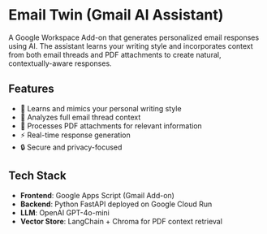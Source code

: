 # Email Twin (Gmail AI Assistant)

A Google Workspace Add-on that generates personalized email responses using AI. The assistant learns your writing style and incorporates context from both email threads and PDF attachments to create natural, contextually-aware responses.

## Features

- 🎯 Learns and mimics your personal writing style
- 📧 Analyzes full email thread context
- 📎 Processes PDF attachments for relevant information
- ⚡ Real-time response generation
- 🔒 Secure and privacy-focused

## Tech Stack

- **Frontend**: Google Apps Script (Gmail Add-on)
- **Backend**: Python FastAPI deployed on Google Cloud Run
- **LLM**: OpenAI GPT-4o-mini
- **Vector Store**: LangChain + Chroma for PDF context retrieval
